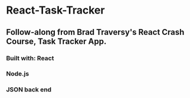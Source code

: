 # React-Task-Tracker

## Follow-along from Brad Traversy's React Crash Course, Task Tracker App.

### Built with: React
### Node.js
### JSON back end
